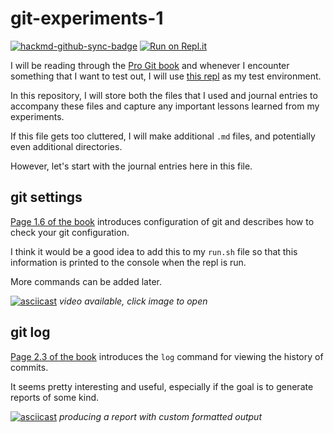 # git-experiments-1

[![hackmd-github-sync-badge](https://hackmd.io/UeU6mjyLSAWul_xzx2ymZw/badge)](https://hackmd.io/UeU6mjyLSAWul_xzx2ymZw) [![Run on Repl.it](https://repl.it/badge/github/ceilingrat/git-experiments-1)](https://repl.it/github/ceilingrat/git-experiments-1)

I will be reading through the [Pro Git book](https://git-scm.com/book/en/v2) and whenever I encounter something that I want to test out, I will use [this repl](https://replit.com/@ceilingrat/git-experiments-1) as my test environment.

In this repository, I will store both the files that I used and journal entries to accompany these files and capture any important lessons learned from my experiments.

If this file gets too cluttered, I will make additional `.md` files, and potentially even additional directories.

However, let's start with the journal entries here in this file.

## git settings

[Page 1.6 of the book](https://git-scm.com/book/en/v2/Getting-Started-First-Time-Git-Setup) introduces configuration of git and describes how to check your git configuration.

I think it would be a good idea to add this to my `run.sh` file so that this information is printed to the console when the repl is run.

More commands can be added later.

[![asciicast](https://asciinema.org/a/ksthInjnkifWKpITxsBu0OZbB.svg)](https://asciinema.org/a/ksthInjnkifWKpITxsBu0OZbB)
*video available, click image to open*

## git log

[Page 2.3 of the book](https://git-scm.com/book/en/v2/Git-Basics-Viewing-the-Commit-History) introduces the `log` command for viewing the history of commits.

It seems pretty interesting and useful, especially if the goal is to generate reports of some kind.

[![asciicast](https://asciinema.org/a/mSO0Dp2Q199btUlVAF0YLJCJu.svg)](https://asciinema.org/a/mSO0Dp2Q199btUlVAF0YLJCJu)
*producing a report with custom formatted output*